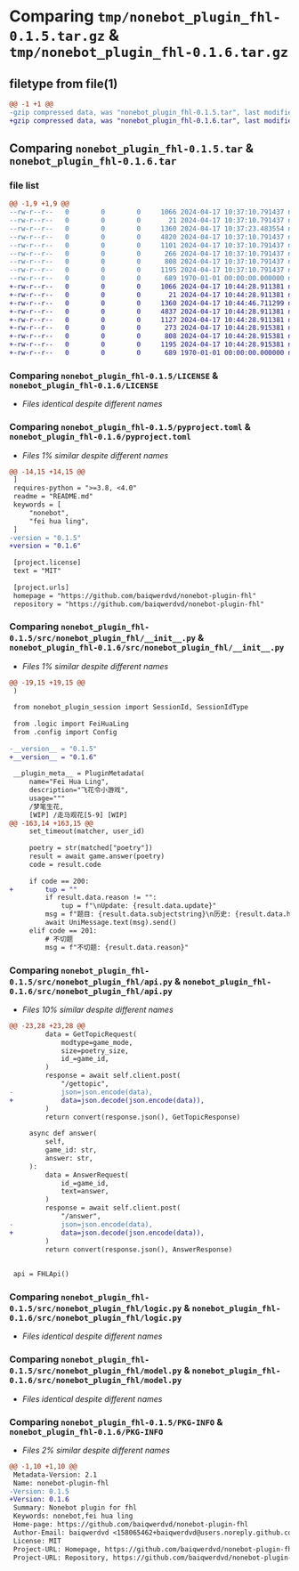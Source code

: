 # Comparing `tmp/nonebot_plugin_fhl-0.1.5.tar.gz` & `tmp/nonebot_plugin_fhl-0.1.6.tar.gz`

## filetype from file(1)

```diff
@@ -1 +1 @@
-gzip compressed data, was "nonebot_plugin_fhl-0.1.5.tar", last modified: Wed Apr 17 10:37:23 2024, max compression
+gzip compressed data, was "nonebot_plugin_fhl-0.1.6.tar", last modified: Wed Apr 17 10:44:46 2024, max compression
```

## Comparing `nonebot_plugin_fhl-0.1.5.tar` & `nonebot_plugin_fhl-0.1.6.tar`

### file list

```diff
@@ -1,9 +1,9 @@
--rw-r--r--   0        0        0     1066 2024-04-17 10:37:10.791437 nonebot_plugin_fhl-0.1.5/LICENSE
--rw-r--r--   0        0        0       21 2024-04-17 10:37:10.791437 nonebot_plugin_fhl-0.1.5/README.md
--rw-r--r--   0        0        0     1360 2024-04-17 10:37:23.483554 nonebot_plugin_fhl-0.1.5/pyproject.toml
--rw-r--r--   0        0        0     4820 2024-04-17 10:37:10.791437 nonebot_plugin_fhl-0.1.5/src/nonebot_plugin_fhl/__init__.py
--rw-r--r--   0        0        0     1101 2024-04-17 10:37:10.791437 nonebot_plugin_fhl-0.1.5/src/nonebot_plugin_fhl/api.py
--rw-r--r--   0        0        0      266 2024-04-17 10:37:10.791437 nonebot_plugin_fhl-0.1.5/src/nonebot_plugin_fhl/config.py
--rw-r--r--   0        0        0      808 2024-04-17 10:37:10.791437 nonebot_plugin_fhl-0.1.5/src/nonebot_plugin_fhl/logic.py
--rw-r--r--   0        0        0     1195 2024-04-17 10:37:10.791437 nonebot_plugin_fhl-0.1.5/src/nonebot_plugin_fhl/model.py
--rw-r--r--   0        0        0      689 1970-01-01 00:00:00.000000 nonebot_plugin_fhl-0.1.5/PKG-INFO
+-rw-r--r--   0        0        0     1066 2024-04-17 10:44:28.911381 nonebot_plugin_fhl-0.1.6/LICENSE
+-rw-r--r--   0        0        0       21 2024-04-17 10:44:28.911381 nonebot_plugin_fhl-0.1.6/README.md
+-rw-r--r--   0        0        0     1360 2024-04-17 10:44:46.711299 nonebot_plugin_fhl-0.1.6/pyproject.toml
+-rw-r--r--   0        0        0     4837 2024-04-17 10:44:28.911381 nonebot_plugin_fhl-0.1.6/src/nonebot_plugin_fhl/__init__.py
+-rw-r--r--   0        0        0     1127 2024-04-17 10:44:28.911381 nonebot_plugin_fhl-0.1.6/src/nonebot_plugin_fhl/api.py
+-rw-r--r--   0        0        0      273 2024-04-17 10:44:28.915381 nonebot_plugin_fhl-0.1.6/src/nonebot_plugin_fhl/config.py
+-rw-r--r--   0        0        0      808 2024-04-17 10:44:28.915381 nonebot_plugin_fhl-0.1.6/src/nonebot_plugin_fhl/logic.py
+-rw-r--r--   0        0        0     1195 2024-04-17 10:44:28.915381 nonebot_plugin_fhl-0.1.6/src/nonebot_plugin_fhl/model.py
+-rw-r--r--   0        0        0      689 1970-01-01 00:00:00.000000 nonebot_plugin_fhl-0.1.6/PKG-INFO
```

### Comparing `nonebot_plugin_fhl-0.1.5/LICENSE` & `nonebot_plugin_fhl-0.1.6/LICENSE`

 * *Files identical despite different names*

### Comparing `nonebot_plugin_fhl-0.1.5/pyproject.toml` & `nonebot_plugin_fhl-0.1.6/pyproject.toml`

 * *Files 1% similar despite different names*

```diff
@@ -14,15 +14,15 @@
 ]
 requires-python = ">=3.8, <4.0"
 readme = "README.md"
 keywords = [
     "nonebot",
     "fei hua ling",
 ]
-version = "0.1.5"
+version = "0.1.6"
 
 [project.license]
 text = "MIT"
 
 [project.urls]
 homepage = "https://github.com/baiqwerdvd/nonebot-plugin-fhl"
 repository = "https://github.com/baiqwerdvd/nonebot-plugin-fhl"
```

### Comparing `nonebot_plugin_fhl-0.1.5/src/nonebot_plugin_fhl/__init__.py` & `nonebot_plugin_fhl-0.1.6/src/nonebot_plugin_fhl/__init__.py`

 * *Files 1% similar despite different names*

```diff
@@ -19,15 +19,15 @@
 )
 
 from nonebot_plugin_session import SessionId, SessionIdType
 
 from .logic import FeiHuaLing
 from .config import Config
 
-__version__ = "0.1.5"
+__version__ = "0.1.6"
 
 __plugin_meta__ = PluginMetadata(
     name="Fei Hua Ling",
     description="飞花令小游戏",
     usage="""
     /梦笔生花,
     [WIP] /走马观花[5-9] [WIP]
@@ -163,14 +163,15 @@
     set_timeout(matcher, user_id)
 
     poetry = str(matched["poetry"])
     result = await game.answer(poetry)
     code = result.code
 
     if code == 200:
+        tup = ""
         if result.data.reason != "":
             tup = f"\nUpdate: {result.data.update}"
         msg = f"题目: {result.data.subjectstring}\n历史: {result.data.history}\n{tup}"
         await UniMessage.text(msg).send()
     elif code == 201:
         # 不切题
         msg = f"不切题: {result.data.reason}"
```

### Comparing `nonebot_plugin_fhl-0.1.5/src/nonebot_plugin_fhl/api.py` & `nonebot_plugin_fhl-0.1.6/src/nonebot_plugin_fhl/api.py`

 * *Files 10% similar despite different names*

```diff
@@ -23,28 +23,28 @@
         data = GetTopicRequest(
             modtype=game_mode,
             size=poetry_size,
             id_=game_id,
         )
         response = await self.client.post(
             "/gettopic",
-            json=json.encode(data),
+            data=json.decode(json.encode(data)),
         )
         return convert(response.json(), GetTopicResponse)
 
     async def answer(
         self,
         game_id: str,
         answer: str,
     ):
         data = AnswerRequest(
             id_=game_id,
             text=answer,
         )
         response = await self.client.post(
             "/answer",
-            json=json.encode(data),
+            data=json.decode(json.encode(data)),
         )
         return convert(response.json(), AnswerResponse)
 
 
 api = FHLApi()
```

### Comparing `nonebot_plugin_fhl-0.1.5/src/nonebot_plugin_fhl/logic.py` & `nonebot_plugin_fhl-0.1.6/src/nonebot_plugin_fhl/logic.py`

 * *Files identical despite different names*

### Comparing `nonebot_plugin_fhl-0.1.5/src/nonebot_plugin_fhl/model.py` & `nonebot_plugin_fhl-0.1.6/src/nonebot_plugin_fhl/model.py`

 * *Files identical despite different names*

### Comparing `nonebot_plugin_fhl-0.1.5/PKG-INFO` & `nonebot_plugin_fhl-0.1.6/PKG-INFO`

 * *Files 2% similar despite different names*

```diff
@@ -1,10 +1,10 @@
 Metadata-Version: 2.1
 Name: nonebot-plugin-fhl
-Version: 0.1.5
+Version: 0.1.6
 Summary: Nonebot plugin for fhl
 Keywords: nonebot,fei hua ling
 Home-page: https://github.com/baiqwerdvd/nonebot-plugin-fhl
 Author-Email: baiqwerdvd <158065462+baiqwerdvd@users.noreply.github.com>
 License: MIT
 Project-URL: Homepage, https://github.com/baiqwerdvd/nonebot-plugin-fhl
 Project-URL: Repository, https://github.com/baiqwerdvd/nonebot-plugin-fhl
```

